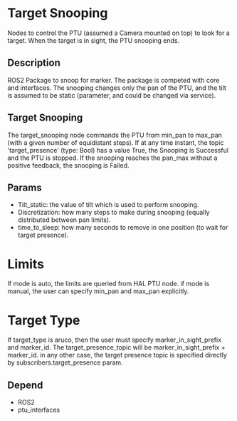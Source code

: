 # Target Snooping

Nodes to control the PTU (assumed a Camera mounted on top) to look for a target. When the target is in sight, the PTU snooping ends.

## Description

ROS2 Package to snoop for marker.
The package is competed with core and interfaces.
The snooping changes only the pan of the PTU, and the tilt is assumed to be static (parameter, and could be changed via service).

## Target Snooping

The target_snooping node commands the PTU from min_pan to max_pan (with a given number of equidistant steps). If at any time instant, the topic 'target_presence' (type: Bool) has a value True, the Snooping is Successful and the PTU is stopped. If the snooping reaches the pan_max without a positive feedback, the snooping is Failed.

## Params

- Tilt_static: the value of tilt which is used to perform snooping.
- Discretization: how many steps to make during snooping (equally distributed between pan limits).
- time_to_sleep: how many seconds to remove in one position (to wait for target presence).

# Limits

If mode is auto, the limits are queried from HAL PTU node. if mode is manual, the user can specify min_pan and max_pan explicitly.

# Target Type

If target_type is aruco, then the user must specify marker_in_sight_prefix and marker_id. The target_presence_topic will be marker_in_sight_prefix + marker_id.
in any other case, the target presence topic is specified directly by subscribers.target_presence param.

## Depend

- ROS2
- ptu_interfaces
